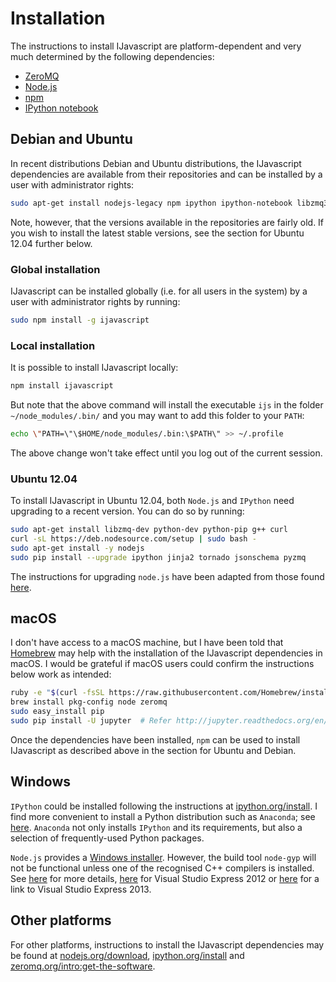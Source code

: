 # Installation

The instructions to install IJavascript are platform-dependent and very much
determined by the following dependencies:

- [ZeroMQ](http://zeromq.org/)
- [Node.js](http://nodejs.org/)
- [npm](https://www.npmjs.com/)
- [IPython notebook](http://ipython.org/notebook.html)

## Debian and Ubuntu

In recent distributions Debian and Ubuntu distributions, the IJavascript
dependencies are available from their repositories and can be installed by a
user with administrator rights:

```sh
sudo apt-get install nodejs-legacy npm ipython ipython-notebook libzmq3-dev
```

Note, however, that the versions available in the repositories are fairly old.
If you wish to install the latest stable versions, see the section
for Ubuntu 12.04 further below.


### Global installation

IJavascript can be installed globally (i.e. for all users in the system) by a
user with administrator rights by running:

```sh
sudo npm install -g ijavascript
```

### Local installation

It is possible to install IJavascript locally:

```sh
npm install ijavascript
```

But note that the above command will install the executable `ijs` in the folder
`~/node_modules/.bin/` and you may want to add this folder to your `PATH`:

```sh
echo \"PATH=\"\$HOME/node_modules/.bin:\$PATH\" >> ~/.profile
```

The above change won't take effect until you log out of the current session.

### Ubuntu 12.04

To install IJavascript in Ubuntu 12.04, both `Node.js` and `IPython` need
upgrading to a recent version. You can do so by running:

```sh
sudo apt-get install libzmq-dev python-dev python-pip g++ curl
curl -sL https://deb.nodesource.com/setup | sudo bash -
sudo apt-get install -y nodejs
sudo pip install --upgrade ipython jinja2 tornado jsonschema pyzmq
```

The instructions for upgrading `node.js` have been adapted from those found
[here](https://github.com/joyent/node/wiki/Installing-Node.js-via-package-manager#debian-and-ubuntu-based-linux-distributions).

## macOS

I don't have access to a macOS machine, but I have been told that
[Homebrew](http://brew.sh/) may help with the installation of the IJavascript
dependencies in macOS. I would be grateful if macOS users could confirm the
instructions below work as intended:

```sh
ruby -e "$(curl -fsSL https://raw.githubusercontent.com/Homebrew/install/master/install)"
brew install pkg-config node zeromq
sudo easy_install pip
sudo pip install -U jupyter  # Refer http://jupyter.readthedocs.org/en/latest/install.html
```

Once the dependencies have been installed, `npm` can be used to install
IJavascript as described above in the section for Ubuntu and Debian.

## Windows

`IPython` could be installed following the instructions at
[ipython.org/install](http://ipython.org/install.html). I find more convenient
to install a Python distribution such as `Anaconda`; see
[here](http://continuum.io/downloads). `Anaconda` not only installs `IPython`
and its requirements, but also a selection of frequently-used Python packages.

`Node.js` provides a [Windows installer](https://nodejs.org/download/). However,
the build tool `node-gyp` will not be functional unless one of the recognised
C++ compilers is installed. See [here](https://github.com/TooTallNate/node-gyp)
for more details,
[here](http://www.microsoft.com/en-us/download/details.aspx?id=34673) for Visual
Studio Express 2012 or
[here](https://www.visualstudio.com/products/visual-studio-express-vs) for a
link to Visual Studio Express 2013.

## Other platforms

For other platforms, instructions to install the IJavascript dependencies may be
found at [nodejs.org/download](http://nodejs.org/download/),
[ipython.org/install](http://ipython.org/install.html) and
[zeromq.org/intro:get-the-software](http://zeromq.org/intro:get-the-software).
